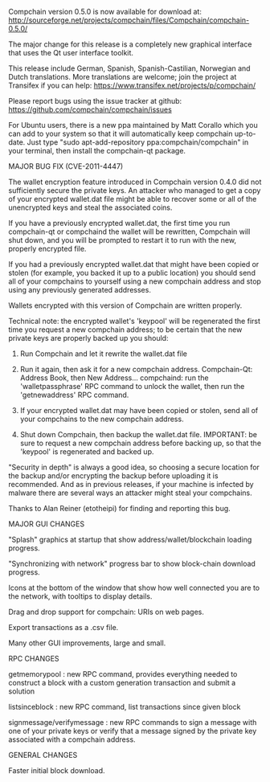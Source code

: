 Compchain version 0.5.0 is now available for download at:
http://sourceforge.net/projects/compchain/files/Compchain/compchain-0.5.0/

The major change for this release is a completely new graphical interface that uses the Qt user interface toolkit.

This release include German, Spanish, Spanish-Castilian, Norwegian and Dutch translations. More translations are welcome; join the project at Transifex if you can help:
https://www.transifex.net/projects/p/compchain/

Please report bugs using the issue tracker at github:
https://github.com/compchain/compchain/issues

For Ubuntu users, there is a new ppa maintained by Matt Corallo which you can add to your system so that it will automatically keep compchain up-to-date.  Just type "sudo apt-add-repository ppa:compchain/compchain" in your terminal, then install the compchain-qt package.

MAJOR BUG FIX  (CVE-2011-4447)

The wallet encryption feature introduced in Compchain version 0.4.0 did not sufficiently secure the private keys. An attacker who
managed to get a copy of your encrypted wallet.dat file might be able to recover some or all of the unencrypted keys and steal the
associated coins.

If you have a previously encrypted wallet.dat, the first time you run compchain-qt or compchaind the wallet will be rewritten, Compchain will
shut down, and you will be prompted to restart it to run with the new, properly encrypted file.

If you had a previously encrypted wallet.dat that might have been copied or stolen (for example, you backed it up to a public
location) you should send all of your compchains to yourself using a new compchain address and stop using any previously generated addresses.

Wallets encrypted with this version of Compchain are written properly.

Technical note: the encrypted wallet's 'keypool' will be regenerated the first time you request a new compchain address; to be certain that the
new private keys are properly backed up you should:

1. Run Compchain and let it rewrite the wallet.dat file

2. Run it again, then ask it for a new compchain address.
Compchain-Qt: Address Book, then New Address...
compchaind: run the 'walletpassphrase' RPC command to unlock the wallet,  then run the 'getnewaddress' RPC command.

3. If your encrypted wallet.dat may have been copied or stolen, send  all of your compchains to the new compchain address.

4. Shut down Compchain, then backup the wallet.dat file.
IMPORTANT: be sure to request a new compchain address before backing up, so that the 'keypool' is regenerated and backed up.

"Security in depth" is always a good idea, so choosing a secure location for the backup and/or encrypting the backup before uploading it is recommended. And as in previous releases, if your machine is infected by malware there are several ways an attacker might steal your compchains.

Thanks to Alan Reiner (etotheipi) for finding and reporting this bug.

MAJOR GUI CHANGES

"Splash" graphics at startup that show address/wallet/blockchain loading progress.

"Synchronizing with network" progress bar to show block-chain download progress.

Icons at the bottom of the window that show how well connected you are to the network, with tooltips to display details.

Drag and drop support for compchain: URIs on web pages.

Export transactions as a .csv file.

Many other GUI improvements, large and small.

RPC CHANGES

getmemorypool : new RPC command, provides everything needed to construct a block with a custom generation transaction and submit a solution

listsinceblock : new RPC command, list transactions since given block

signmessage/verifymessage : new RPC commands to sign a message with one of your private keys or verify that a message signed by the private key associated with a compchain address.

GENERAL CHANGES

Faster initial block download.
